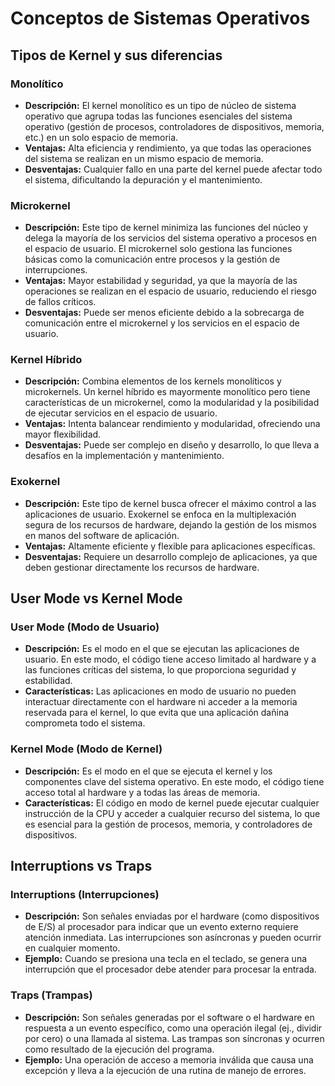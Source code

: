 # Conceptos de Sistemas Operativos

## Tipos de Kernel y sus diferencias

### Monolítico
- **Descripción:** El kernel monolítico es un tipo de núcleo de sistema operativo que agrupa todas las funciones esenciales del sistema operativo (gestión de procesos, controladores de dispositivos, memoria, etc.) en un solo espacio de memoria.
- **Ventajas:** Alta eficiencia y rendimiento, ya que todas las operaciones del sistema se realizan en un mismo espacio de memoria.
- **Desventajas:** Cualquier fallo en una parte del kernel puede afectar todo el sistema, dificultando la depuración y el mantenimiento.

### Microkernel
- **Descripción:** Este tipo de kernel minimiza las funciones del núcleo y delega la mayoría de los servicios del sistema operativo a procesos en el espacio de usuario. El microkernel solo gestiona las funciones básicas como la comunicación entre procesos y la gestión de interrupciones.
- **Ventajas:** Mayor estabilidad y seguridad, ya que la mayoría de las operaciones se realizan en el espacio de usuario, reduciendo el riesgo de fallos críticos.
- **Desventajas:** Puede ser menos eficiente debido a la sobrecarga de comunicación entre el microkernel y los servicios en el espacio de usuario.

### Kernel Híbrido
- **Descripción:** Combina elementos de los kernels monolíticos y microkernels. Un kernel híbrido es mayormente monolítico pero tiene características de un microkernel, como la modularidad y la posibilidad de ejecutar servicios en el espacio de usuario.
- **Ventajas:** Intenta balancear rendimiento y modularidad, ofreciendo una mayor flexibilidad.
- **Desventajas:** Puede ser complejo en diseño y desarrollo, lo que lleva a desafíos en la implementación y mantenimiento.

### Exokernel
- **Descripción:** Este tipo de kernel busca ofrecer el máximo control a las aplicaciones de usuario. Exokernel se enfoca en la multiplexación segura de los recursos de hardware, dejando la gestión de los mismos en manos del software de aplicación.
- **Ventajas:** Altamente eficiente y flexible para aplicaciones específicas.
- **Desventajas:** Requiere un desarrollo complejo de aplicaciones, ya que deben gestionar directamente los recursos de hardware.

## User Mode vs Kernel Mode

### User Mode (Modo de Usuario)
- **Descripción:** Es el modo en el que se ejecutan las aplicaciones de usuario. En este modo, el código tiene acceso limitado al hardware y a las funciones críticas del sistema, lo que proporciona seguridad y estabilidad.
- **Características:** Las aplicaciones en modo de usuario no pueden interactuar directamente con el hardware ni acceder a la memoria reservada para el kernel, lo que evita que una aplicación dañina comprometa todo el sistema.

### Kernel Mode (Modo de Kernel)
- **Descripción:** Es el modo en el que se ejecuta el kernel y los componentes clave del sistema operativo. En este modo, el código tiene acceso total al hardware y a todas las áreas de memoria.
- **Características:** El código en modo de kernel puede ejecutar cualquier instrucción de la CPU y acceder a cualquier recurso del sistema, lo que es esencial para la gestión de procesos, memoria, y controladores de dispositivos.

## Interruptions vs Traps

### Interruptions (Interrupciones)
- **Descripción:** Son señales enviadas por el hardware (como dispositivos de E/S) al procesador para indicar que un evento externo requiere atención inmediata. Las interrupciones son asíncronas y pueden ocurrir en cualquier momento.
- **Ejemplo:** Cuando se presiona una tecla en el teclado, se genera una interrupción que el procesador debe atender para procesar la entrada.

### Traps (Trampas)
- **Descripción:** Son señales generadas por el software o el hardware en respuesta a un evento específico, como una operación ilegal (ej., dividir por cero) o una llamada al sistema. Las trampas son síncronas y ocurren como resultado de la ejecución del programa.
- **Ejemplo:** Una operación de acceso a memoria inválida que causa una excepción y lleva a la ejecución de una rutina de manejo de errores.
